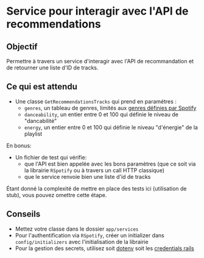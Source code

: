 # Service pour interagir avec l'API de recommendations

## Objectif

Permettre à travers un service d'interagir avec l'API de recommandation et de
retourner une liste d'ID de tracks.

## Ce qui est attendu

- Une classe `GetRecommendationsTracks` qui prend en paramétres :
  - `genres`, un tableau de genres, limités aux [genres définies par
    Spotify](https://developer.spotify.com/console/get-available-genre-seeds/)
  - `danceability`, un entier entre 0 et 100 qui définie le niveau de
    "dancabilité"
  - `energy`, un entier entre 0 et 100 qui définie le niveau "d'énergie" de la
    playlist

En bonus:

- Un fichier de test qui vérifie:
  - que l'API est bien appelée avec les bons paramètres (que ce soit via la
    librairie `RSpotify` ou à travers un call HTTP classique)
  - que le service renvoie bien une liste d'id de tracks

Étant donné la complexité de mettre en place des tests ici (utilisation de stub), vous pouvez omettre
cette étape.

## Conseils

- Mettez votre classe dans le dossier `app/services`
- Pour l'authentification via `RSpotify`, créer un initializer dans
  `config/initializers` avec l'initialisation de la librairie
- Pour la gestion des secrets, utilisez soit
  [dotenv](https://github.com/bkeepers/dotenv) soit les [credentials
  rails](https://edgeguides.rubyonrails.org/security.html#environmental-security)

